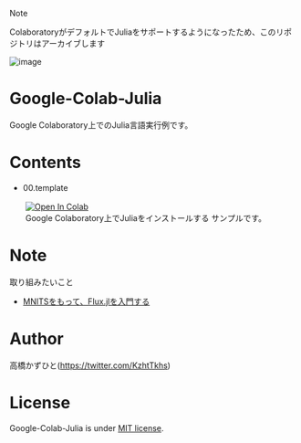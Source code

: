 > [!NOTE]
> ColaboratoryがデフォルトでJuliaをサポートするようになったため、このリポジトリはアーカイブします

![image](https://github.com/user-attachments/assets/e3f098ab-12fa-481a-b38e-0af5813c149e)


# Google-Colab-Julia
Google Colaboratory上でのJulia言語実行例です。

# Contents
* 00.template

　　[![Open In Colab](https://colab.research.google.com/assets/colab-badge.svg)](https://colab.research.google.com/github/Kazuhito00/Google-Colab-Julia/blob/master/00.template/Google-Colab-Julia.ipynb)<br>
 　　Google Colaboratory上でJuliaをインストールする
   サンプルです。

# Note
取り組みたいこと
* [MNITSをもって、Flux.jlを入門する](https://tsumakoto.github.io/study_fluxjl/begginer/1/)

# Author
高橋かずひと(https://twitter.com/KzhtTkhs)

# License
Google-Colab-Julia is under [MIT license](LICENSE).

